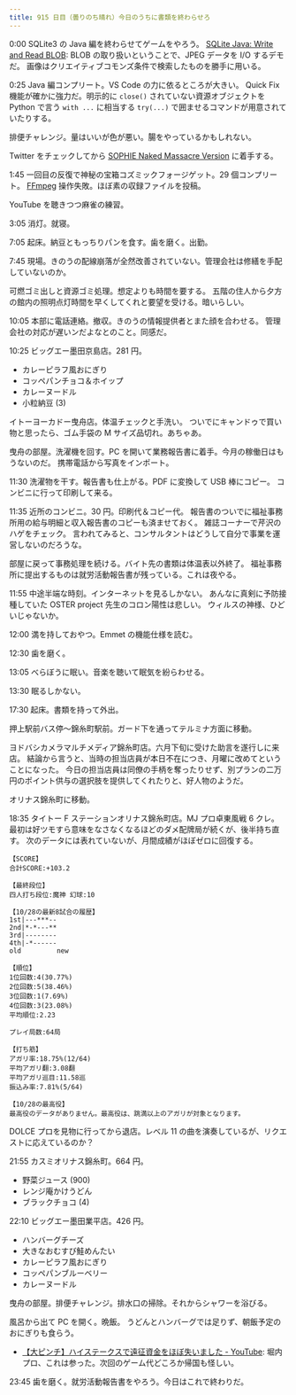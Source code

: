 ```yaml
---
title: 915 日目（曇りのち晴れ）今日のうちに書類を終わらせろ
---
```


0:00 SQLite3 の Java 編を終わらせてゲームをやろう。
[SQLite Java: Write and Read BLOB](https://www.sqlitetutorial.net/sqlite-java/jdbc-read-write-blob/):
BLOB の取り扱いということで、JPEG データを I/O するデモだ。
画像はクリエイティブコモンズ条件で検索したものを勝手に用いる。

0:25 Java 編コンプリート。VS Code の力に依るところが大きい。
Quick Fix 機能が確かに強力だ。明示的に `close()` されていない資源オブジェクトを
Python で言う `with ...` に相当する `try(...)` で囲ませるコマンドが用意されていたりする。

排便チャレンジ。量はいいが色が悪い。腸をやっているかもしれない。

Twitter をチェックしてから [SOPHIE Naked Massacre Version][dtp22b] に着手する。

1:45 一回目の反復で神秘の宝箱コズミックフォージゲット。29 個コンプリート。
[FFmpeg] 操作失敗。ほぼ素の収録ファイルを投稿。

YouTube を聴きつつ麻雀の練習。

3:05 消灯。就寝。

7:05 起床。納豆ともっちりパンを食す。歯を磨く。出勤。

7:45 現場。きのうの配線崩落が全然改善されていない。管理会社は修繕を手配していないのか。

可燃ゴミ出しと資源ゴミ処理。想定よりも時間を要する。
五階の住人から夕方の館内の照明点灯時間を早くしてくれと要望を受ける。暗いらしい。

10:05 本部に電話連絡。撤収。きのうの情報提供者とまた顔を合わせる。
管理会社の対応が遅いンだよなとのこと。同感だ。

10:25 ビッグエー墨田京島店。281 円。

* カレーピラフ風おにぎり
* コッペパンチョコ＆ホイップ
* カレーヌードル
* 小粒納豆 (3)

イトーヨーカドー曳舟店。体温チェックと手洗い。
ついでにキャンドゥで買い物と思ったら、ゴム手袋の M サイズ品切れ。あちゃあ。

曳舟の部屋。洗濯機を回す。PC を開いて業務報告書に着手。今月の稼働日はもうないのだ。
携帯電話から写真をインポート。

11:30 洗濯物を干す。報告書も仕上がる。PDF に変換して USB 棒にコピー。
コンビニに行って印刷して来る。

11:35 近所のコンビニ。30 円。印刷代＆コピー代。
報告書のついでに福祉事務所用の給与明細と収入報告書のコピーも済ませておく。
雑誌コーナーで芹沢のハゲをチェック。
言われてみると、コンサルタントはどうして自分で事業を運営しないのだろうな。

部屋に戻って事務処理を続ける。バイト先の書類は体温表以外終了。
福祉事務所に提出するものは就労活動報告書が残っている。これは夜やる。

11:55 中途半端な時刻。インターネットを見るしかない。
あんなに真剣に予防接種していた OSTER project 先生のコロン陽性は悲しい。
ウィルスの神様、ひどいじゃないか。

12:00 満を持しておやつ。Emmet の機能仕様を読む。

12:30 歯を磨く。

13:05 べらぼうに眠い。音楽を聴いて眠気を紛らわせる。

13:30 眠るしかない。

17:30 起床。書類を持って外出。

押上駅前バス停～錦糸町駅前。ガード下を通ってテルミナ方面に移動。

ヨドバシカメラマルチメディア錦糸町店。六月下旬に受けた助言を遂行しに来店。
結論から言うと、当時の担当店員が本日不在につき、月曜に改めてということになった。
今日の担当店員は同僚の手柄を奪ったりせず、別プランの二万円のポイント供与の選択肢を提供してくれたりと、好人物のようだ。

オリナス錦糸町に移動。

18:35 タイトー F ステーションオリナス錦糸町店。MJ プロ卓東風戦 6 クレ。
最初は好ツモすら意味をなさなくなるほどのダメ配牌局が続くが、後半持ち直す。
次のデータには表れていないが、月間成績がほぼゼロに回復する。

```text
【SCORE】
合計SCORE:+103.2

【最終段位】
四人打ち段位:魔神 幻球:10

【10/28の最新8試合の履歴】
1st|---***--
2nd|*-*---**
3rd|--------
4th|-*------
old         new

【順位】
1位回数:4(30.77%)
2位回数:5(38.46%)
3位回数:1(7.69%)
4位回数:3(23.08%)
平均順位:2.23

プレイ局数:64局

【打ち筋】
アガリ率:18.75%(12/64)
平均アガリ翻:3.08翻
平均アガリ巡目:11.58巡
振込み率:7.81%(5/64)

【10/28の最高役】
最高役のデータがありません。最高役は、跳満以上のアガリが対象となります。
```

DOLCE プロを見物に行ってから退店。レベル 11 の曲を演奏しているが、リクエストに応えているのか？

21:55 カスミオリナス錦糸町。664 円。

* 野菜ジュース (900)
* レンジ庵かけうどん
* ブラックチョコ (4)

22:10 ビッグエー墨田業平店。426 円。

* ハンバーグチーズ
* 大きなおむすび鮭めんたい
* カレーピラフ風おにぎり
* コッペパンブルーベリー
* カレーヌードル

曳舟の部屋。排便チャレンジ。排水口の掃除。それからシャワーを浴びる。

風呂から出て PC を開く。晩飯。
うどんとハンバーグでは足りず、朝飯予定のおにぎりも食らう。

* [【大ピンチ】ハイステークスで遠征資金をほぼ失いました - YouTube](https://www.youtube.com/watch?v=H20dJ3VaUqg):
  堀内プロ、これは参った。次回のゲーム代どころか帰国も怪しい。

23:45 歯を磨く。就労活動報告書をやろう。今日はこれで終わりだ。

[dtp22b]: https://www.dlsite.com/maniax/work/=/product_id/RJ424807/
[FFmpeg]: <https://ffmpeg.org/ffmpeg.html>
